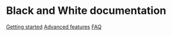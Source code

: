 # Black and White documentation

[Getting started](https://www.lepi-s.github.com/black-and-white/docs/getting-started.md)
[Advanced features](https://www.lepi-s.github.com/black-and-white/docs/advanced-features.md)
[FAQ](https://www.lepi-s.github.com/black-and-white/docs/faq.md)

